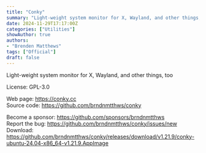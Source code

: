 ```yaml
---
title: "Conky"
summary: "Light-weight system monitor for X, Wayland, and other things, too"
date: 2024-11-29T17:17:00Z
categories: ["Utilities"]
showAuthor: true
authors:
- "Brenden Matthews"
tags: ["Official"]
draft: false
---
```


Light-weight system monitor for X, Wayland, and other things, too

License: GPL-3.0

Web page: <https://conky.cc>  
Source code: <https://github.com/brndnmtthws/conky>

Become a sponsor: <https://github.com/sponsors/brndnmtthws>  
Report the bug: <https://github.com/brndnmtthws/conky/issues/new>  
Download: <https://github.com/brndnmtthws/conky/releases/download/v1.21.9/conky-ubuntu-24.04-x86_64-v1.21.9.AppImage>
